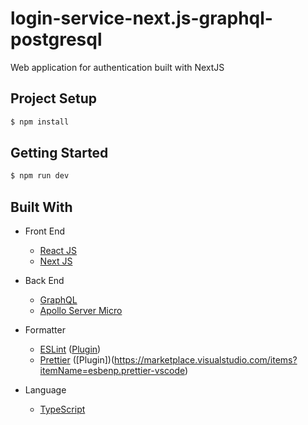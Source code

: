 # login-service-next.js-graphql-postgresql

Web application for authentication built with NextJS

## Project Setup

```bash
$ npm install
```

## Getting Started

```bash
$ npm run dev
```

## Built With

- Front End

  - [React JS](https://reactjs.org/)
  - [Next JS](https://nextjs.org/)

- Back End

  - [GraphQL](https://graphql.org/)
  - [Apollo Server Micro](https://github.com/apollographql/apollo-server/tree/main/packages/apollo-server-micro)

- Formatter

  - [ESLint](https://eslint.org/) ([Plugin](https://marketplace.visualstudio.com/items?itemName=dbaeumer.vscode-eslint))
  - [Prettier](https://prettier.io/) ([Plugin])(https://marketplace.visualstudio.com/items?itemName=esbenp.prettier-vscode)

- Language

  - [TypeScript](https://www.typescriptlang.org/)
